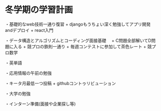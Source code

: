 # 冬学期の学習計画

・基礎的なweb技術一通り復習 + djangoもうちょい深く勉強してアプリ開発andデプロイ + react入門

・データ構造とアルゴリズムとコーディング面接基礎　 + C問題全部解いてD問題に入る + 競プロの鉄則一通り + 毎週コンテストに参加して茶色レート + 競プロ数学

・英単語

・応用情報の午前の勉強

・キータ月最低一つ投稿 + githubコントゥリビューション

・大学の勉強

・インターン準備(面接や企業探し等)
